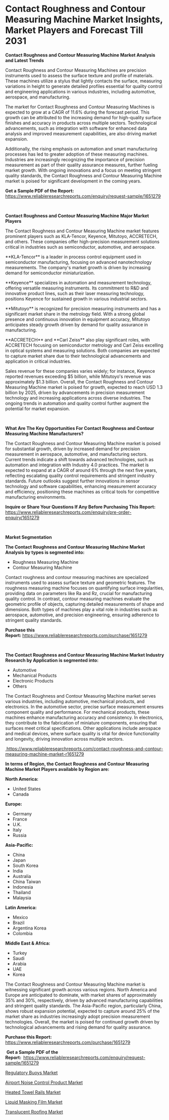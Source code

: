<p><h1>Contact Roughness and Contour Measuring Machine Market Insights, Market Players and Forecast Till 2031</h1></p><p><strong>Contact Roughness and Contour Measuring Machine Market Analysis and Latest Trends</strong></p>
<p><p>Contact Roughness and Contour Measuring Machines are precision instruments used to assess the surface texture and profile of materials. These machines utilize a stylus that lightly contacts the surface, measuring variations in height to generate detailed profiles essential for quality control and engineering applications in various industries, including automotive, aerospace, and manufacturing.</p><p>The market for Contact Roughness and Contour Measuring Machines is expected to grow at a CAGR of 11.6% during the forecast period. This growth can be attributed to the increasing demand for high-quality surface finishes and accuracy in products across multiple sectors. Technological advancements, such as integration with software for enhanced data analysis and improved measurement capabilities, are also driving market expansion. </p><p>Additionally, the rising emphasis on automation and smart manufacturing processes has led to greater adoption of these measuring machines. Industries are increasingly recognizing the importance of precision measurement as part of their quality assurance measures, further fueling market growth. With ongoing innovations and a focus on meeting stringent quality standards, the Contact Roughness and Contour Measuring Machine market is poised for significant development in the coming years.</p></p>
<p><strong>Get a Sample PDF of the Report:&nbsp;</strong> <a href="https://www.reliableresearchreports.com/enquiry/request-sample/1651279?utm_campaign=117&utm_medium=2&utm_source=Github&utm_content=ia&utm_term=26092024&utm_id=contact-roughness-and-contour-measuring-machine">https://www.reliableresearchreports.com/enquiry/request-sample/1651279</a></p>
<p>&nbsp;</p>
<p><strong>Contact Roughness and Contour Measuring Machine Major Market Players</strong></p>
<p><p>The Contact Roughness and Contour Measuring Machine market features prominent players such as KLA-Tencor, Keyence, Mitutoyo, ACCRETECH, and others. These companies offer high-precision measurement solutions critical in industries such as semiconductor, automotive, and aerospace.</p><p>**KLA-Tencor** is a leader in process control equipment used in semiconductor manufacturing, focusing on advanced nanotechnology measurements. The company's market growth is driven by increasing demand for semiconductor miniaturization.</p><p>**Keyence** specializes in automation and measurement technology, offering versatile measuring instruments. Its commitment to R&D and innovative product lines, such as their laser measuring technology, positions Keyence for sustained growth in various industrial sectors.</p><p>**Mitutoyo** is recognized for precision measuring instruments and has a significant market share in the metrology field. With a strong global presence and continuous innovation in equipment accuracy, Mitutoyo anticipates steady growth driven by demand for quality assurance in manufacturing.</p><p>**ACCRETECH** and **Carl Zeiss** also play significant roles, with ACCRETECH focusing on semiconductor metrology and Carl Zeiss excelling in optical systems and measuring solutions. Both companies are expected to capture market share due to their technological advancements and application in critical industries.</p><p>Sales revenue for these companies varies widely; for instance, Keyence reported revenues exceeding $5 billion, while Mitutoyo's revenue was approximately $1.3 billion. Overall, the Contact Roughness and Contour Measuring Machine market is poised for growth, expected to reach USD 1.3 billion by 2025, driven by advancements in precision measurement technology and increasing applications across diverse industries. The ongoing trends in automation and quality control further augment the potential for market expansion.</p></p>
<p>&nbsp;</p>
<p><strong>What Are The Key Opportunities For Contact Roughness and Contour Measuring Machine Manufacturers?</strong></p>
<p><p>The Contact Roughness and Contour Measuring Machine market is poised for substantial growth, driven by increased demand for precision measurement in aerospace, automotive, and manufacturing sectors. Current trends indicate a shift towards advanced technologies, such as automation and integration with Industry 4.0 practices. The market is expected to expand at a CAGR of around 6% through the next five years, reflecting escalating quality control requirements and stringent industry standards. Future outlooks suggest further innovations in sensor technology and software capabilities, enhancing measurement accuracy and efficiency, positioning these machines as critical tools for competitive manufacturing environments.</p></p>
<p><strong>Inquire or Share Your Questions If Any Before Purchasing This Report:</strong> <a href="https://www.reliableresearchreports.com/enquiry/pre-order-enquiry/1651279?utm_campaign=117&utm_medium=2&utm_source=Github&utm_content=ia&utm_term=26092024&utm_id=contact-roughness-and-contour-measuring-machine">https://www.reliableresearchreports.com/enquiry/pre-order-enquiry/1651279</a></p>
<p>&nbsp;</p>
<p><strong>Market Segmentation</strong></p>
<p><strong>The Contact Roughness and Contour Measuring Machine Market Analysis by types is segmented into:</strong></p>
<p><ul><li>Roughness Measuring Machine</li><li>Contour Measuring Machine</li></ul></p>
<p><p>Contact roughness and contour measuring machines are specialized instruments used to assess surface texture and geometric features. The roughness measuring machine focuses on quantifying surface irregularities, providing data on parameters like Ra and Rz, crucial for manufacturing quality control. In contrast, contour measuring machines evaluate the geometric profile of objects, capturing detailed measurements of shape and dimensions. Both types of machines play a vital role in industries such as aerospace, automotive, and precision engineering, ensuring adherence to stringent quality standards.</p></p>
<p><strong>Purchase this Report:&nbsp;</strong><a href="https://www.reliableresearchreports.com/purchase/1651279?utm_campaign=117&utm_medium=2&utm_source=Github&utm_content=ia&utm_term=26092024&utm_id=contact-roughness-and-contour-measuring-machine">https://www.reliableresearchreports.com/purchase/1651279</a></p>
<p>&nbsp;</p>
<p><strong>The Contact Roughness and Contour Measuring Machine Market Industry Research by Application is segmented into:</strong></p>
<p><ul><li>Automotive</li><li>Mechanical Products</li><li>Electronic Products</li><li>Others</li></ul></p>
<p><p>The Contact Roughness and Contour Measuring Machine market serves various industries, including automotive, mechanical products, and electronics. In the automotive sector, precise surface measurement ensures component quality and performance. For mechanical products, these machines enhance manufacturing accuracy and consistency. In electronics, they contribute to the fabrication of miniature components, ensuring that surfaces meet critical specifications. Other applications include aerospace and medical devices, where surface quality is vital for device functionality and longevity, driving innovation across multiple sectors.</p></p>
<p><a href="https://www.reliableresearchreports.com/contact-roughness-and-contour-measuring-machine-market-r1651279?utm_campaign=117&utm_medium=2&utm_source=Github&utm_content=ia&utm_term=26092024&utm_id=contact-roughness-and-contour-measuring-machine">&nbsp;https://www.reliableresearchreports.com/contact-roughness-and-contour-measuring-machine-market-r1651279</a></p>
<p><strong>In terms of Region, the Contact Roughness and Contour Measuring Machine Market Players available by Region are:</strong></p>
<p>
    <p> <strong> North America: </strong>
        <ul>
            <li>United States</li>
            <li>Canada</li>
        </ul>
        </p> 
    <p> <strong> Europe: </strong>
        <ul>
            <li>Germany</li>
            <li>France</li>
            <li>U.K.</li>
            <li>Italy</li>
            <li>Russia</li>
        </ul>
        </p> 
    <p> <strong> Asia-Pacific: </strong>
        <ul>
            <li>China</li>
            <li>Japan</li>
            <li>South Korea</li>
            <li>India</li>
            <li>Australia</li>
            <li>China Taiwan</li>
            <li>Indonesia</li>
            <li>Thailand</li>
            <li>Malaysia</li>
        </ul>
        </p> 
    <p> <strong> Latin America: </strong>
        <ul>
            <li>Mexico</li>
            <li>Brazil</li>
            <li>Argentina Korea</li>
            <li>Colombia</li>
        </ul>
        </p> 
    <p> <strong> Middle East & Africa: </strong>
        <ul>
            <li>Turkey</li>
            <li>Saudi</li>
            <li>Arabia</li>
            <li>UAE</li>
            <li>Korea</li>
        </ul>
    </p>
    </p>
<p><p>The Contact Roughness and Contour Measuring Machine market is witnessing significant growth across various regions. North America and Europe are anticipated to dominate, with market shares of approximately 35% and 30%, respectively, driven by advanced manufacturing capabilities and stringent quality standards. The Asia-Pacific region, particularly China, shows robust expansion potential, expected to capture around 25% of the market share as industries increasingly adopt precision measurement technologies. Overall, the market is poised for continued growth driven by technological advancements and rising demand for quality assurance.</p></p>
<p><strong>Purchase this Report: </strong><a href="https://www.reliableresearchreports.com/purchase/1651279?utm_campaign=117&utm_medium=2&utm_source=Github&utm_content=ia&utm_term=26092024&utm_id=contact-roughness-and-contour-measuring-machine">https://www.reliableresearchreports.com/purchase/1651279</a></p>
<p>&nbsp;<strong>Get a Sample PDF of the Report:&nbsp;&nbsp;</strong><a href="https://www.reliableresearchreports.com/enquiry/request-sample/1651279?utm_campaign=117&utm_medium=2&utm_source=Github&utm_content=ia&utm_term=26092024&utm_id=contact-roughness-and-contour-measuring-machine">https://www.reliableresearchreports.com/enquiry/request-sample/1651279</a></p>
<p><strong></strong></p>
<p><p><a href="https://issuu.com/reportprime-2/docs/regulatory-buoys-market-size-2030.p_c23967f9bc0c6c?utm_campaign=117&utm_medium=2&utm_source=Github&utm_content=ia&utm_term=26092024&utm_id=contact-roughness-and-contour-measuring-machine">Regulatory Buoys Market</a></p><p><a href="https://github.com/HobertDavis43/Market-Research-Report-List-1/blob/main/airport-noise-control-product-market.md?utm_campaign=117&utm_medium=2&utm_source=Github&utm_content=ia&utm_term=26092024&utm_id=contact-roughness-and-contour-measuring-machine">Airport Noise Control Product Market</a></p><p><a href="https://issuu.com/reportprime-2/docs/heated-towel-rails-market-size-2030_0a54fbd3e8d82f?utm_campaign=117&utm_medium=2&utm_source=Github&utm_content=ia&utm_term=26092024&utm_id=contact-roughness-and-contour-measuring-machine">Heated Towel Rails Market</a></p><p><a href="https://www.linkedin.com/pulse/global-liquid-masking-film-industry-types-applications-market-gv4ec?utm_campaign=117&utm_medium=2&utm_source=Github&utm_content=ia&utm_term=26092024&utm_id=contact-roughness-and-contour-measuring-machine">Liquid Masking Film Market</a></p><p><a href="https://www.linkedin.com/pulse/exploring-translucent-roofing-market-dynamics-global-trends-tmhwc?utm_campaign=117&utm_medium=2&utm_source=Github&utm_content=ia&utm_term=26092024&utm_id=contact-roughness-and-contour-measuring-machine">Translucent Roofing Market</a></p></p>